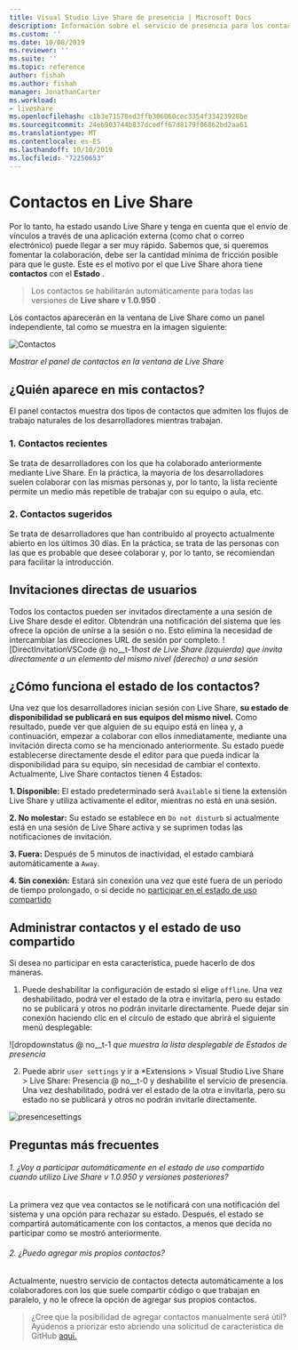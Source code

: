 ```yaml
---
title: Visual Studio Live Share de presencia | Microsoft Docs
description: Información sobre el servicio de presencia para los contactos de Visual Studio Live Share.
ms.custom: ''
ms.date: 10/08/2019
ms.reviewer: ''
ms.suite: ''
ms.topic: reference
author: fishah
ms.author: fishah
manager: JonathanCarter
ms.workload:
- liveshare
ms.openlocfilehash: c1b3e71578ed3ffb306060cec3354f33423928be
ms.sourcegitcommit: 24eb903744b837dcedff67d8179f06862bd2aa61
ms.translationtype: MT
ms.contentlocale: es-ES
ms.lasthandoff: 10/10/2019
ms.locfileid: "72250653"
---
```

<!--
Copyright © Microsoft Corporation
All rights reserved.
Creative Commons Attribution 4.0 License (International): https://creativecommons.org/licenses/by/4.0/legalcode
-->

# <a name="contacts-in-live-share"></a>Contactos en Live Share 

Por lo tanto, ha estado usando Live Share y tenga en cuenta que el envío de vínculos a través de una aplicación externa (como chat o correo electrónico) puede llegar a ser muy rápido. Sabemos que, si queremos fomentar la colaboración, debe ser la cantidad mínima de fricción posible para que le guste. Este es el motivo por el que Live Share ahora tiene **contactos** con el **Estado** .

>Los contactos se habilitarán automáticamente para todas las versiones de **Live share v 1.0.950** .

Los contactos aparecerán en la ventana de Live Share como un panel independiente, tal como se muestra en la imagen siguiente: 

![Contactos](../media/vscode-contacts-intro.png)

<em>Mostrar el panel de contactos en la ventana de Live Share</em>
## <a name="who-shows-up-in-my-contacts"></a>¿Quién aparece en mis contactos?

El panel contactos muestra dos tipos de contactos que admiten los flujos de trabajo naturales de los desarrolladores mientras trabajan.
### <a name="1-recent-contacts"></a>1. Contactos recientes  
 Se trata de desarrolladores con los que ha colaborado anteriormente mediante Live Share. En la práctica, la mayoría de los desarrolladores suelen colaborar con las mismas personas y, por lo tanto, la lista reciente permite un medio más repetible de trabajar con su equipo o aula, etc.
### <a name="2-suggested-contacts"></a>2. Contactos sugeridos
Se trata de desarrolladores que han contribuido al proyecto actualmente abierto en los últimos 30 días. En la práctica, se trata de las personas con las que es probable que desee colaborar y, por lo tanto, se recomiendan para facilitar la introducción.

## <a name="direct-user-invitations"></a>Invitaciones directas de usuarios 
Todos los contactos pueden ser invitados directamente a una sesión de Live Share desde el editor. Obtendrán una notificación del sistema que les ofrece la opción de unirse a la sesión o no. Esto elimina la necesidad de intercambiar las direcciones URL de sesión por completo.
![DirectInvitationVSCode @ no__t-1<em>host de Live Share (izquierda) que invita directamente a un elemento del mismo nivel (derecho) a una sesión</em>

## <a name="how-does-status-for-contacts-work"></a>¿Cómo funciona el estado de los contactos?
Una vez que los desarrolladores inician sesión con Live Share, **su estado de disponibilidad se publicará en sus equipos del mismo nivel.** Como resultado, puede ver que alguien de su equipo está en línea y, a continuación, empezar a colaborar con ellos inmediatamente, mediante una invitación directa como se ha mencionado anteriormente.
Su estado puede establecerse directamente desde el editor para que pueda indicar la disponibilidad para su equipo, sin necesidad de cambiar el contexto. Actualmente, Live Share contactos tienen 4 Estados:

**1. Disponible:**  El estado predeterminado será `Available` si tiene la extensión Live Share y utiliza activamente el editor, mientras no está en una sesión.

**2. No molestar:**  Su estado se establece en `Do not disturb` si actualmente está en una sesión de Live Share activa y se suprimen todas las notificaciones de invitación.

**3. Fuera:**  Después de 5 minutos de inactividad, el estado cambiará automáticamente a `Away`.

**4. Sin conexión:**  Estará sin conexión una vez que esté fuera de un período de tiempo prolongado, o si decide no [participar en el estado de uso compartido](##ManagingPresence)


## Administrar contactos y el estado<a name="ManagingPresence"> </a> de uso compartido

Si desea no participar en esta característica, puede hacerlo de dos maneras.
1. Puede deshabilitar la configuración de estado si elige `offline`. Una vez deshabilitado, podrá ver el estado de la otra e invitarla, pero su estado no se publicará y otros no podrán invitarle directamente.
Puede dejar sin conexión haciendo clic en el círculo de estado que abrirá el siguiente menú desplegable:

![dropdownstatus @ no__t-1 <em>que muestra la lista desplegable de Estados de presencia</em>

2. Puede abrir `user settings` y ir a *Extensions > Visual Studio Live Share > Live Share: Presencia @ no__t-0 y deshabilite el servicio de presencia. Una vez deshabilitado, podrá ver el estado de la otra e invitarla, pero su estado no se publicará y otros no podrán invitarle directamente.

![presencesettings](../media/vscode-presence-setting.png)

## <a name="faqs"></a>Preguntas más frecuentes 

###### <a name="1-will-i-be-automatically-opting-into-sharing-status-when-i-use-live-share-v10950-and-above"></a>1. ¿Voy a participar automáticamente en el estado de uso compartido cuando utilizo Live Share v 1.0.950 y versiones posteriores?

La primera vez que vea contactos se le notificará con una notificación del sistema y una opción para rechazar su estado. Después, el estado se compartirá automáticamente con los contactos, a menos que decida no participar como se mostró anteriormente.

###### <a name="2-can-i-add-my-own-contacts"></a>2. ¿Puedo agregar mis propios contactos?

Actualmente, nuestro servicio de contactos detecta automáticamente a los colaboradores con los que suele compartir código o que trabajan en paralelo, y no le ofrece la opción de agregar sus propios contactos. 


>¿Cree que la posibilidad de agregar contactos manualmente será útil? Ayúdenos a priorizar esto abriendo una solicitud de característica de GitHub [aquí.](https://github.com/MicrosoftDocs/live-share/issues/new?template=feature_request.md)
 

 